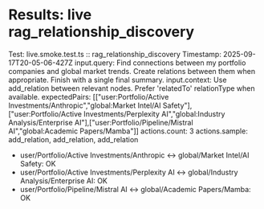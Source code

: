 # Results: live rag_relationship_discovery
Test: live.smoke.test.ts :: rag_relationship_discovery
Timestamp: 2025-09-17T20-05-06-427Z
input.query: Find connections between my portfolio companies and global market trends. Create relations between them when appropriate. Finish with a single final summary.
input.context: Use add_relation between relevant nodes. Prefer 'relatedTo' relationType when available.
expectedPairs: [["user:Portfolio/Active Investments/Anthropic","global:Market Intel/AI Safety"],["user:Portfolio/Active Investments/Perplexity AI","global:Industry Analysis/Enterprise AI"],["user:Portfolio/Pipeline/Mistral AI","global:Academic Papers/Mamba"]]
actions.count: 3
actions.sample: add_relation, add_relation, add_relation
- user/Portfolio/Active Investments/Anthropic <-> global/Market Intel/AI Safety: OK
- user/Portfolio/Active Investments/Perplexity AI <-> global/Industry Analysis/Enterprise AI: OK
- user/Portfolio/Pipeline/Mistral AI <-> global/Academic Papers/Mamba: OK
